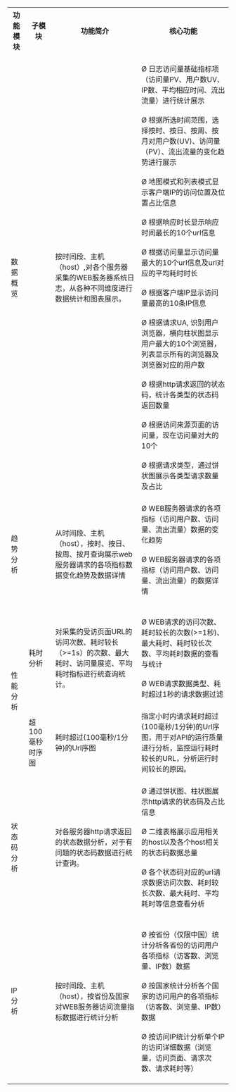  <table class="func-list-table">
    <tr>
        <th class="func-title-td">功能模块</th>
        <th>子模块</th>
        <th class="func-intro-td">功能简介</th>
        <th class="func-desc-td">核心功能</th>
    </tr>
    <tr>
        <td rowspan="1">数据概览</td>
        <td></td>
        <td>按时间段、主机（host）,对各个服务器采集的WEB服务器系统日志，从各种不同维度进行数据统计和图表展示。</td>
        <td>
        <br />
            Ø 日志访问量基础指标项（访问量PV、用户数UV、IP数、平均相应时间、流出流量）进行统计展示 <br /><br />
            Ø 根据所选时间范围，选择按时、按日、按周、按月对用户数(UV)、访问量（PV）、流出流量的变化趋势进行展示 <br /><br />
            Ø 地图模式和列表模式显示客户端IP的访问位置及位置占比信息<br /><br />
            Ø 根据响应时长显示响应时间最长的10个url信息 <br /><br />
            Ø 根据访问量显示访问量最大的10个url信息及url对应的平均耗时时长 <br /><br />
            Ø 根据客户端IP显示访问量最高的10条IP信息 <br /><br />
            Ø 根据请求UA, 识别用户浏览器，横向柱状图显示用户最大的10个浏览器，列表显示所有的浏览器及浏览器对应的用户数 <br /><br />
            Ø 根据http请求返回的状态码，统计各类型的状态码返回数量 <br /><br />
            Ø 根据访问来源页面的访问量，现在访问量对大的10个 <br /><br />
            Ø 根据请求类型，通过饼状图展示各类型请求数量及占比 <br /><br />
        </td>
    </tr>
    <tr>
        <td>趋势分析</td>
        <td></td>
        <td>从时间段、主机（host），按时、按日、按周、按月查询展示web服务器请求的各项指标数据变化趋势及数据详情</td>
        <td>
            Ø WEB服务器请求的各项指标（访问用户数、访问量、流出流量）数据的变化趋势 <br /><br />
            Ø WEB服务器请求的各项指标（访问用户数、访问量、流出流量）的数据详情 <br /><br />
        </td>
    </tr>
    <tr>
        <td rowspan="2">性能分析</td>
        <td>耗时分析</td>
        <td>对采集的受访页面URL的访问次数、耗时较长（>=1s）的次数、最大耗时、访问量展览、平均耗时指标进行统查询统计。</td>
        <td>
        <br />
            Ø WEB请求的访问次数、耗时较长的次数(>=1秒)、最大耗时、耗时较长次数、平均耗时数据的查看与统计 <br /><br />
            Ø WEB请求数据类型、耗时超过1秒的请求数据过滤 <br /><br />
        </td>
    </tr>
    <tr>
        <td >超100毫秒时序图</td>
        <td>耗时超过{100毫秒/1分钟}的Url序图</td>
        <td>指定小时内请求耗时超过{100毫秒/1分钟}的Url序图，用于对API的运行质量进行分析，监控运行耗时较长的URL，分析运行时间较长的原因。<br /></td>
    </tr>
    <tr>
        <td>状态码分析</td>
        <td></td>
        <td>对各服务器http请求返回的状态数据分析，对于有问题的状态码数据进行统计查询。</td>
        <td>
            <br /> Ø 通过饼状图、柱状图展示http请求的状态码及占比信息 <br /><br />
            Ø 二维表格展示应用相关的host以及各个host相关的状态码数据总量 <br /> <br />
            Ø 各个状态码对应的url请求数据访问次数、耗时较长次数、最大耗时、平均耗时等信息查看分析 <br /> <br />
        </td>
    </tr>
    <tr>
        <td>IP分析</td>
        <td></td>
        <td>按时间段、主机（host），按省份及国家对WEB服务器访问流量指标数据进行统计分析</td>
        <td><br />
            Ø 按省份（仅限中国）统计分析各省份的访问用户各项指标（访客数、浏览量、IP数）数据 <br /><br />
            Ø 按国家统计分析各个国家的访问用户的各项指标（访客数、浏览量、IP数）数据 <br /><br />
            Ø 按访问IP统计分析单个IP的访问详细数据（浏览量，访问页面、请求次数、请求耗时等） <br /><br />
        </td>
    </tr>
</table>
